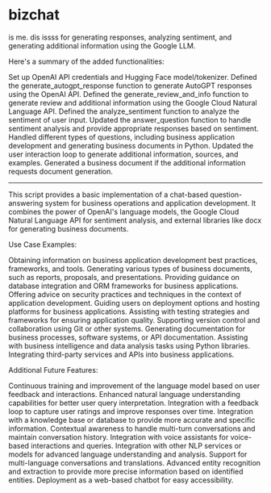 # bizchat


is me.
dis issss for generating responses, analyzing sentiment, and generating additional information using the Google LLM. 

Here's a summary of the added functionalities:

Set up OpenAI API credentials and Hugging Face model/tokenizer.
Defined the generate_autogpt_response function to generate AutoGPT responses using the OpenAI API.
Defined the generate_review_and_info function to generate review and additional information using the Google Cloud Natural Language API.
Defined the analyze_sentiment function to analyze the sentiment of user input.
Updated the answer_question function to handle sentiment analysis and provide appropriate responses based on sentiment.
Handled different types of questions, including business application development and generating business documents in Python.
Updated the user interaction loop to generate additional information, sources, and examples.
Generated a business document if the additional information requests document generation.


***
This script provides a basic implementation of a chat-based question-answering system for business operations and application development. It combines the power of OpenAI's language models, the Google Cloud Natural Language API for sentiment analysis, and external libraries like docx for generating business documents.


Use Case Examples:

Obtaining information on business application development best practices, frameworks, and tools.
Generating various types of business documents, such as reports, proposals, and presentations.
Providing guidance on database integration and ORM frameworks for business applications.
Offering advice on security practices and techniques in the context of application development.
Guiding users on deployment options and hosting platforms for business applications.
Assisting with testing strategies and frameworks for ensuring application quality.
Supporting version control and collaboration using Git or other systems.
Generating documentation for business processes, software systems, or API documentation.
Assisting with business intelligence and data analysis tasks using Python libraries.
Integrating third-party services and APIs into business applications.

Additional Future Features:

Continuous training and improvement of the language model based on user feedback and interactions.
Enhanced natural language understanding capabilities for better user query interpretation.
Integration with a feedback loop to capture user ratings and improve responses over time.
Integration with a knowledge base or database to provide more accurate and specific information.
Contextual awareness to handle multi-turn conversations and maintain conversation history.
Integration with voice assistants for voice-based interactions and queries.
Integration with other NLP services or models for advanced language understanding and analysis.
Support for multi-language conversations and translations.
Advanced entity recognition and extraction to provide more precise information based on identified entities.
Deployment as a web-based chatbot for easy accessibility.
